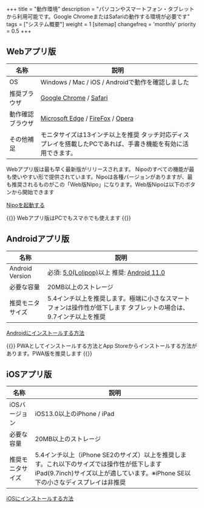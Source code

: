 +++
title = "動作環境"
description = "パソコンやスマートフォン・タブレットから利用可能です。Google ChromeまたはSafariの動作する環境が必要です"
tags = ["システム概要"]
weight = 1
[sitemap]
  changefreq = 'monthly'
  priority = 0.5
+++

## Webアプリ版

|名称|説明|
|---|---|
|OS| Windows / Mac / iOS / Androidで動作を確認しました|
|推奨ブラウザ|[Google Chrome](https://www.google.co.jp/chrome/) / [Safari](https://www.apple.com/jp/safari/)|
|動作確認ブラウザ|[Microsoft Edge](https://www.microsoft.com/ja-jp/windows/microsoft-edge) / [FireFox](https://www.mozilla.org/ja/firefox/new/) / [Opera](https://www.opera.com/ja)|
|その他補足|モニタサイズは13インチ以上を推奨  タッチ対応ディスプレイを搭載したPCであれば、手書き機能を有効に活用できます。|

Webアプリ版は最も早く最新版がリリースされます。
Nipoのすべての機能が最も使いやすい形で提供されています。Nipoは各種バージョンがありますが、最も推奨されるものがこの「Web版Nipo」になります。Web版Nipoは以下のボタンから開始できます

[Nipoを起動する](https://nipo-plus.web.app/)

{{<alice pos="right" icon="pc">}}
Webアプリ版はPCでもスマホでも使えます
{{</alice>}}

## Androidアプリ版

|名称|説明|
|---|---|
|Android Version| 必須: [5.0(Lolipop)](https://www.android.com/intl/ja_jp/versions/lollipop-5-0/)以上  推奨: [Android 11.0](https://www.android.com/intl/ja_jp/android-11/)|
|必要な容量|20MB以上のストレージ|
|推奨モニタサイズ|5.4インチ以上を推奨します。極端に小さなスマートフォンは操作性が低下します  タブレットの場合は、9.7インチ以上を推奨|

[Androidにインストールする方法](/system/android/)

{{<alice pos="right" icon="phone">}}
PWAとしてインストールする方法とApp Storeからインストールする方法があります。PWA版を推奨します
{{</alice>}}

## iOSアプリ版

|名称|説明|
|---|---|
|iOSバージョン|iOS13.0以上のiPhone / iPad|
|必要な容量|20MB以上のストレージ|
|推奨モニタサイズ|5.4インチ以上（iPhone SE2のサイズ）以上を推奨します。これ以下のサイズでは操作性が低下します  iPad(9.7inch)サイズ以上が適しています。※iPhone SE以下の小さなディスプレイは非推奨|

[iOSにインストールする方法](/system/ios/)
